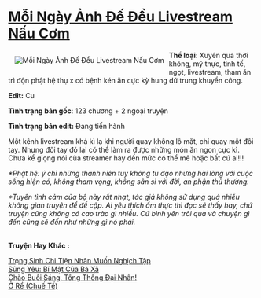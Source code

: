 <a href="https://utruyen.com/moi-ngay-anh-de-deu-livestream-nau-com/19364/" title="Mỗi Ngày Ảnh Đế Đều Livestream Nấu Cơm"><h1>Mỗi Ngày Ảnh Đế Đều Livestream Nấu Cơm</h1></a><div style="display:table"><img align="right" style="float: left; padding: 10px;" src="https://utruyen.com/images/story/200x260/moi-ngay-anh-de-deu-livestream-nau-com-1570608904.jpg" alt="Mỗi Ngày Ảnh Đế Đều Livestream Nấu Cơm"><b>Thể loại</b>: Xuyên qua thời không, mỹ thực, tinh tế, ngọt, livestream, tham ăn trì độn phật hệ thụ x có bệnh kén ăn cực kỳ hung dữ trung khuyển công.<p></p><b>Edit:</b> Cu<p></p><b>Tình trạng bản gốc</b>: 123 chương + 2 ngoại truyện<p></p><b>Tình trạng bản edit:</b> Đang tiến hành<p></p>Một kênh livestream khá kì lạ khi người quay không lộ mặt, chỉ quay một đôi tay. Nhưng đôi tay đó lại có thể làm ra được những món ăn ngon cực kì. Chưa kể giọng nói của streamer hay đến mức có thể mê hoặc bất cứ ai!!!<p></p><i>*Phật hệ: ý chỉ những thanh niên tuy không tu đạo nhưng hài lòng với cuộc sống hiện có, không tham vọng, không sân si với đời, an phận thủ thường.</i><p></p><i>*Tuyến tình cảm của bộ này rất nhạt, tác giả không sử dụng quá nhiều không gian truyện để đề cập. Ai yêu thích ẩm thực thì đọc sẽ thấy hay, chứ truyện cũng không có cao trào gì nhiều. Cứ bình yên trôi qua và chuyện gì đến cũng sẽ đến như những gì nó phải.</i></div><p><br><b>Truyện Hay Khác :</b></p><a href="https://utruyen.com/trong-sinh-chi-tien-nhan-muon-nghich-tap/24938/" alt="Trọng Sinh Chi Tiện Nhân Muốn Nghịch Tập">Trọng Sinh Chi Tiện Nhân Muốn Nghịch Tập</a><br/><a href="https://www.wattpad.com/story/205361903-s%E1%BB%A7ng-y%C3%AAu-b%C3%AD-m%E1%BA%ADt-c%E1%BB%A7a-b%C3%A0-x%C3%A3" alt="Sủng Yêu: Bí Mật Của Bà Xã">Sủng Yêu: Bí Mật Của Bà Xã</a><br/><a href="https://github.com/quanluxury/truyenhot/tree/master/truyenhay/16021/" alt="Chào Buổi Sáng, Tổng Thống Đại Nhân!">Chào Buổi Sáng, Tổng Thống Đại Nhân!</a><br/><a href="https://github.com/quanluxury/truyenhot/tree/master/truyenhay/4569/" alt="Ở Rể (Chuế Tế)">Ở Rể (Chuế Tế)</a><br/>